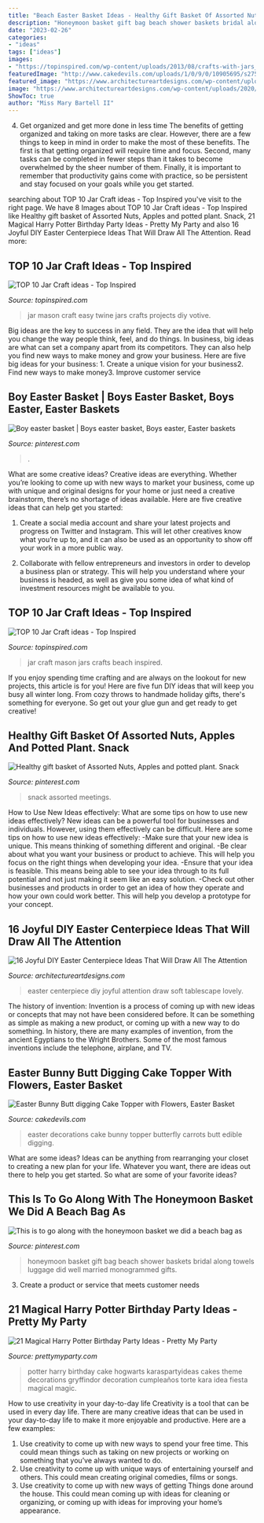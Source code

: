 ```yaml
---
title: "Beach Easter Basket Ideas - Healthy Gift Basket Of Assorted Nuts, Apples And Potted Plant. Snack"
description: "Honeymoon basket gift bag beach shower baskets bridal along towels luggage did well married monogrammed gifts"
date: "2023-02-26"
categories:
- "ideas"
tags: ["ideas"]
images:
- "https://topinspired.com/wp-content/uploads/2013/08/crafts-with-jars_05.jpg"
featuredImage: "http://www.cakedevils.com/uploads/1/0/9/0/10905695/s275947749466006588_p3788_i5_w640.jpeg"
featured_image: "https://www.architectureartdesigns.com/wp-content/uploads/2020/03/16-Joyful-DIY-Easter-Centerpiece-Ideas-That-Will-Draw-All-The-Attention-15.jpg"
image: "https://www.architectureartdesigns.com/wp-content/uploads/2020/03/16-Joyful-DIY-Easter-Centerpiece-Ideas-That-Will-Draw-All-The-Attention-15.jpg"
ShowToc: true
author: "Miss Mary Bartell II"
---
```



4) Get organized and get more done in less time
The benefits of getting organized and taking on more tasks are clear. However, there are a few things to keep in mind in order to make the most of these benefits. The first is that getting organized will require time and focus. Second, many tasks can be completed in fewer steps than it takes to become overwhelmed by the sheer number of them. Finally, it is important to remember that productivity gains come with practice, so be persistent and stay focused on your goals while you get started.

	

		
searching about TOP 10 Jar Craft ideas - Top Inspired you've visit to the right page. We have 8 Images about TOP 10 Jar Craft ideas - Top Inspired like Healthy gift basket of Assorted Nuts, Apples and potted plant. Snack, 21 Magical Harry Potter Birthday Party Ideas - Pretty My Party and also 16 Joyful DIY Easter Centerpiece Ideas That Will Draw All The Attention. Read more:
		
    
## TOP 10 Jar Craft Ideas - Top Inspired

<img loading=lazy src="http://topinspired.com/wp-content/uploads/2013/08/crafts-with-jars_07.jpg" onerror="this.onerror=null;this.src='https://tse2.mm.bing.net/th?id=OIP.RiHHYhKlPza7ke_FWPELBQHaJ3&amp;pid=15.1';" alt="TOP 10 Jar Craft ideas - Top Inspired">

_Source: topinspired.com_

>jar mason craft easy twine jars crafts projects diy votive. 

	

Big ideas are the key to success in any field. They are the idea that will help you change the way people think, feel, and do things. In business, big ideas are what can set a company apart from its competitors. They can also help you find new ways to make money and grow your business. Here are five big ideas for your business: 1. Create a unique vision for your business2. Find new ways to make money3. Improve customer service
    
## Boy Easter Basket | Boys Easter Basket, Boys Easter, Easter Baskets

<img loading=lazy src="https://i.pinimg.com/736x/c5/21/56/c521560627b0867be6390f599febb2b2.jpg" onerror="this.onerror=null;this.src='https://tse1.mm.bing.net/th?id=OIP.V3_uva_zId7nEo0EHunEXgHaMJ&amp;pid=15.1';" alt="Boy easter basket | Boys easter basket, Boys easter, Easter baskets">

_Source: pinterest.com_

>. 

	

What are some creative ideas?
Creative ideas are everything. Whether you’re looking to come up with new ways to market your business, come up with unique and original designs for your home or just need a creative brainstorm, there’s no shortage of ideas available. Here are five creative ideas that can help get you started:
1. Create a social media account and share your latest projects and progress on Twitter and Instagram. This will let other creatives know what you’re up to, and it can also be used as an opportunity to show off your work in a more public way.

2. Collaborate with fellow entrepreneurs and investors in order to develop a business plan or strategy. This will help you understand where your business is headed, as well as give you some idea of what kind of investment resources might be available to you.


    
## TOP 10 Jar Craft Ideas - Top Inspired

<img loading=lazy src="https://topinspired.com/wp-content/uploads/2013/08/crafts-with-jars_05.jpg" onerror="this.onerror=null;this.src='https://tse1.mm.bing.net/th?id=OIP.aynrVXawp6a7E2e7ngPPCQHaLF&amp;pid=15.1';" alt="TOP 10 Jar Craft ideas - Top Inspired">

_Source: topinspired.com_

>jar craft mason jars crafts beach inspired. 

	

If you enjoy spending time crafting and are always on the lookout for new projects, this article is for you! Here are five fun DIY ideas that will keep you busy all winter long. From cozy throws to handmade holiday gifts, there's something for everyone. So get out your glue gun and get ready to get creative!

    
## Healthy Gift Basket Of Assorted Nuts, Apples And Potted Plant. Snack

<img loading=lazy src="https://i.pinimg.com/736x/b0/0a/4a/b00a4a3736b572f21797446a6b9fd7d8.jpg" onerror="this.onerror=null;this.src='https://tse1.mm.bing.net/th?id=OIP.ujwqiZEJP8PKC8fQJUhGuQHaJ6&amp;pid=15.1';" alt="Healthy gift basket of Assorted Nuts, Apples and potted plant. Snack">

_Source: pinterest.com_

>snack assorted meetings. 

	

How to Use New Ideas effectively: What are some tips on how to use new ideas effectively?
New ideas can be a powerful tool for businesses and individuals. However, using them effectively can be difficult. Here are some tips on how to use new ideas effectively: 
-Make sure that your new idea is unique. This means thinking of something different and original. 
-Be clear about what you want your business or product to achieve. This will help you focus on the right things when developing your idea. 
-Ensure that your idea is feasible. This means being able to see your idea through to its full potential and not just making it seem like an easy solution. 
-Check out other businesses and products in order to get an idea of how they operate and how your own could work better. This will help you develop a prototype for your concept.

    
## 16 Joyful DIY Easter Centerpiece Ideas That Will Draw All The Attention

<img loading=lazy src="https://www.architectureartdesigns.com/wp-content/uploads/2020/03/16-Joyful-DIY-Easter-Centerpiece-Ideas-That-Will-Draw-All-The-Attention-15.jpg" onerror="this.onerror=null;this.src='https://tse3.mm.bing.net/th?id=OIP.bINoJwb90TMDLODCGIg0zAHaLE&amp;pid=15.1';" alt="16 Joyful DIY Easter Centerpiece Ideas That Will Draw All The Attention">

_Source: architectureartdesigns.com_

>easter centerpiece diy joyful attention draw soft tablescape lovely. 

	

The history of invention:
Invention is a process of coming up with new ideas or concepts that may not have been considered before. It can be something as simple as making a new product, or coming up with a new way to do something. In history, there are many examples of invention, from the ancient Egyptians to the Wright Brothers. Some of the most famous inventions include the telephone, airplane, and TV.

    
## Easter Bunny Butt Digging Cake Topper With Flowers, Easter Basket

<img loading=lazy src="http://www.cakedevils.com/uploads/1/0/9/0/10905695/s275947749466006588_p3788_i5_w640.jpeg" onerror="this.onerror=null;this.src='https://tse1.mm.bing.net/th?id=OIP.Akd0uqVnpdRWQdbykBVLNQHaIa&amp;pid=15.1';" alt="Easter Bunny Butt digging Cake Topper with Flowers, Easter Basket">

_Source: cakedevils.com_

>easter decorations cake bunny topper butterfly carrots butt edible digging. 

	

What are some ideas?
Ideas can be anything from rearranging your closet to creating a new plan for your life. Whatever you want, there are ideas out there to help you get started. So what are some of your favorite ideas?

    
## This Is To Go Along With The Honeymoon Basket We Did A Beach Bag As

<img loading=lazy src="https://i.pinimg.com/736x/59/9b/75/599b7577e6fcf0836ab105ad8258d69a--honeymoon-bag-gift-ideas-honeymoon-basket.jpg" onerror="this.onerror=null;this.src='https://tse1.mm.bing.net/th?id=OIP.Y_frePMTjXbOYCEyt0zqsAHaJ3&amp;pid=15.1';" alt="This is to go along with the honeymoon basket we did a beach bag as">

_Source: pinterest.com_

>honeymoon basket gift bag beach shower baskets bridal along towels luggage did well married monogrammed gifts. 

	

3. Create a product or service that meets customer needs

    
## 21 Magical Harry Potter Birthday Party Ideas - Pretty My Party

<img loading=lazy src="https://www.prettymyparty.com/wp-content/uploads/2017/07/harry-potter-birthday-cake-e1500691012615.jpg" onerror="this.onerror=null;this.src='https://tse1.mm.bing.net/th?id=OIP.qj0zmbtx7daxmAVyMjfIOQHaLH&amp;pid=15.1';" alt="21 Magical Harry Potter Birthday Party Ideas - Pretty My Party">

_Source: prettymyparty.com_

>potter harry birthday cake hogwarts karaspartyideas cakes theme decorations gryffindor decoration cumpleaños torte kara idea fiesta magical magic. 

	

How to use creativity in your day-to-day life
Creativity is a tool that can be used in every day life. There are many creative ideas that can be used in your day-to-day life to make it more enjoyable and productive. Here are a few examples: 
1. Use creativity to come up with new ways to spend your free time. This could mean things such as taking on new projects or working on something that you’ve always wanted to do. 
2. Use creativity to come up with unique ways of entertaining yourself and others. This could mean creating original comedies, films or songs. 
3. Use creativity to come up with new ways of getting Things done around the house. This could mean coming up with ideas for cleaning or organizing, or coming up with ideas for improving your home’s appearance.

